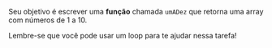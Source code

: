 
Seu objetivo é escrever uma **função** chamada `umADez` que retorna uma array com números de 1 a 10.

Lembre-se que você pode usar um loop para te ajudar nessa tarefa!
